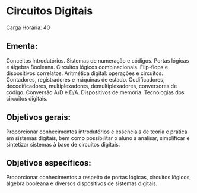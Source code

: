 # Circuitos Digitais

Carga Horária: 40

## Ementa: 

Conceitos Introdutórios. Sistemas de numeração e códigos. Portas lógicas e álgebra Booleana. Circuitos lógicos combinacionais. Flip-flops e dispositivos correlatos. Aritmética digital: operações e circuitos. Contadores, registradores e máquinas de estado. Codificadores, decodificadores, multiplexadores, demultiplexadores, conversores de código. Conversão A/D e D/A. Dispositivos de memória. Tecnologias dos circuitos digitais.

## Objetivos gerais:

Proporcionar conhecimentos introdutórios e essenciais de teoria e prática em sistemas digitais, bem como possibilitar o aluno a analisar, simplificar e sintetizar sistemas à base de circuitos digitais.

## Objetivos específicos:

Proporcionar conhecimentos a respeito de portas lógicas, circuitos lógicos, álgebra booleana e diversos dispositivos de sistemas digitais.